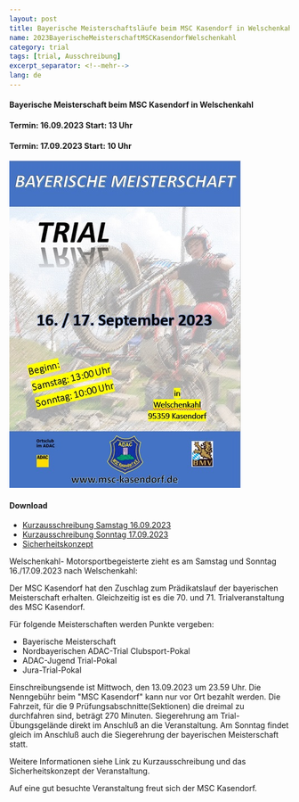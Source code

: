 ```yaml
---
layout: post
title: Bayerische Meisterschaftsläufe beim MSC Kasendorf in Welschenkahl
name: 2023BayerischeMeisterschaftMSCKasendorfWelschenkahl
category: trial
tags: [trial, Ausschreibung]
excerpt_separator: <!--mehr-->
lang: de
---
```


#### Bayerische Meisterschaft beim MSC Kasendorf in Welschenkahl
#### Termin: 16.09.2023 Start: 13 Uhr
#### Termin: 17.09.2023 Start: 10 Uhr

![](https://raw.githubusercontent.com/msc-kasendorf/docker/master/docs/download/2023PlakatTrial.jpg)

#### Download

* [Kurzausschreibung Samstag 16.09.2023](https://github.com/msc-kasendorf/docker/raw/master/docs/download/20230916_Kurzausschreibung_Welschenkahl.pdf)
* [Kurzausschreibung Sonntag 17.09.2023](https://github.com/msc-kasendorf/docker/raw/master/docs/download/20230917_Kurzausschreibung_Welschenkahl.pdf)
* [Sicherheitskonzept](https://github.com/msc-kasendorf/docker/raw/master/docs/download/2018Sicher.pdf)


<!--mehr-->

Welschenkahl- Motorsportbegeisterte zieht es am  Samstag und Sonntag 16./17.09.2023 nach Welschenkahl:

Der MSC Kasendorf hat den Zuschlag zum Prädikatslauf der bayerischen Meisterschaft erhalten.
Gleichzeitig ist es die 70. und 71. Trialveranstaltung des MSC Kasendorf.

Für folgende Meisterschaften werden Punkte vergeben: 
- Bayerische Meisterschaft
- Nordbayerischen ADAC-Trial Clubsport-Pokal
- ADAC-Jugend Trial-Pokal
- Jura-Trial-Pokal

Einschreibungsende ist Mittwoch, den 13.09.2023 um 23.59 Uhr.
Die Nenngebühr beim "MSC Kasendorf" kann nur vor Ort bezahlt werden.
Die Fahrzeit, für die 9 Prüfungsabschnitte(Sektionen) die dreimal zu durchfahren sind, beträgt 270 Minuten.
Siegerehrung am Trial-Übungsgelände direkt im Anschluß an die Veranstaltung.
Am Sonntag findet gleich im Anschluß auch die Siegerehrung der bayerischen Meisterschaft statt.

Weitere Informationen siehe Link zu Kurzausschreibung und das Sicherheitskonzept der Veranstaltung.

Auf eine gut besuchte Veranstaltung freut sich der MSC Kasendorf.

